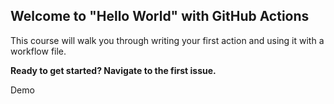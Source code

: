 ## Welcome to "Hello World" with GitHub Actions

This course will walk you through writing your first action and using it with a workflow file. 

**Ready to get started? Navigate to the first issue.**

Demo
